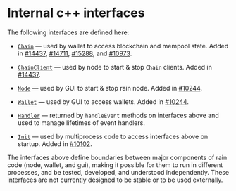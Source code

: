 # Internal c++ interfaces

The following interfaces are defined here:

* [`Chain`](chain.h) — used by wallet to access blockchain and mempool state. Added in [#14437](https://github.com/rain/rain/pull/14437), [#14711](https://github.com/rain/rain/pull/14711), [#15288](https://github.com/rain/rain/pull/15288), and [#10973](https://github.com/rain/rain/pull/10973).

* [`ChainClient`](chain.h) — used by node to start & stop `Chain` clients. Added in [#14437](https://github.com/rain/rain/pull/14437).

* [`Node`](node.h) — used by GUI to start & stop rain node. Added in [#10244](https://github.com/rain/rain/pull/10244).

* [`Wallet`](wallet.h) — used by GUI to access wallets. Added in [#10244](https://github.com/rain/rain/pull/10244).

* [`Handler`](handler.h) — returned by `handleEvent` methods on interfaces above and used to manage lifetimes of event handlers.

* [`Init`](init.h) — used by multiprocess code to access interfaces above on startup. Added in [#10102](https://github.com/rain/rain/pull/10102).

The interfaces above define boundaries between major components of rain code (node, wallet, and gui), making it possible for them to run in different processes, and be tested, developed, and understood independently. These interfaces are not currently designed to be stable or to be used externally.
